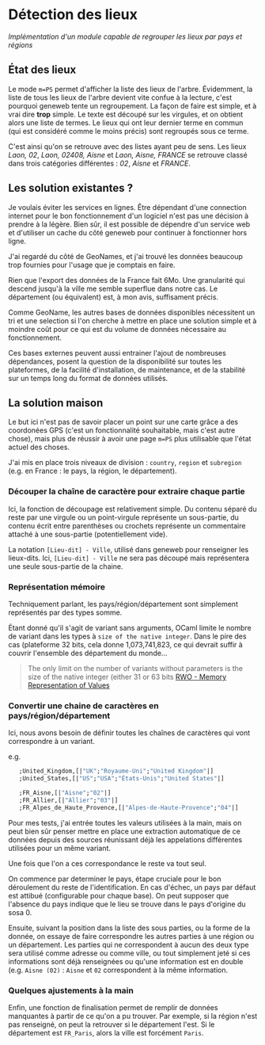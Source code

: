 # Détection des lieux

_Implémentation d'un module capable de regrouper les lieux par pays et
régions_

## État des lieux

Le mode `m=PS` permet d'afficher la liste des lieux de l'arbre.
Évidemment, la liste de tous les lieux de l'arbre devient vite confue
à la lecture, c'est pourquoi geneweb tente un regroupement. La façon
de faire est simple, et à vrai dire **trop** simple. Le texte est
découpé sur les virgules, et on obtient alors une liste de termes. Le
lieux qui ont leur dernier terme en commun (qui est considéré comme le
moins précis) sont regroupés sous ce terme.

C'est ainsi qu'on se retrouve avec des listes ayant peu de sens.  Les
lieux _Laon, 02_, _Laon, 02408, Aisne_ et _Laon, Aisne, FRANCE_ se
retrouve classé dans trois catégories différentes : _02_, _Aisne_ et
_FRANCE_.

## Les solution existantes ?

Je voulais éviter les services en lignes. Être dépendant d'une
connection internet pour le bon fonctionnement d'un logiciel n'est pas
une décision à prendre à la légère. Bien sûr, il est possible de
dépendre d'un service web et d'utiliser un cache du côté geneweb pour
continuer à fonctionner hors ligne.

J'ai regardé du côté de GeoNames, et j'ai trouvé les données beaucoup
trop fournies pour l'usage que je comptais en faire.

Rien que l'export des données de la France fait 6Mo. Une granularité
qui descend jusqu'à la ville me semble superflue dans notre cas. Le
département (ou équivalent) est, à mon avis, suffisament précis.

Comme GeoName, les autres bases de données disponibles nécessitent un
tri et une selection si l'on cherche à mettre en place une solution
simple et à moindre coût pour ce qui est du volume de données
nécessaire au fonctionnement.

Ces bases externes peuvent aussi entrainer l'ajout de nombreuses
dépendances, posent la question de la disponibilité sur toutes les
plateformes, de la facilité d'installation, de maintenance, et de la
stabilité sur un temps long du format de données utilisés.

## La solution maison

Le but ici n'est pas de savoir placer un point sur une carte grâce a
des coordonées GPS (c'est un fonctionnalité souhaitable, mais c'est
autre chose), mais plus de réussir à avoir une page `m=PS` plus
utilisable que l'état actuel des choses.

J'ai mis en place trois niveaux de division : `country`, `region` et
`subregion` (e.g. en France : le pays, la région, le département).

### Découper la chaîne de caractère pour extraire chaque partie

Ici, la fonction de découpage est relativement simple. Du contenu
séparé du reste par une virgule ou un point-virgule représente un
sous-partie, du contenu écrit entre parenthèses ou crochets représente
un commentaire attaché à une sous-partie (potentiellement vide).

La notation `[Lieu-dit] - Ville`, utilisé dans geneweb pour renseigner
les lieux-dits. Ici, `[Lieu-dit] - Ville` ne sera pas découpé mais
représentera une seule sous-partie de la chaine.

### Représentation mémoire

Techniquement parlant, les pays/région/département sont simplement
représentés par des types somme.

Étant donné qu'il s'agit de variant sans arguments, OCaml limite le
nombre de variant dans les types à `size of the native integer`.  Dans
le pire des cas (plateforme 32 bits, cela donne 1,073,741,823, ce qui
devrait suffir à couvrir l'ensemble des département du monde...

> The only limit on the number of variants without parameters is the
> size of the native integer (either 31 or 63 bits [RWO - Memory
> Representation of
> Values](https://dev.realworldocaml.org/runtime-memory-layout.html)

### Convertir une chaine de caractères en pays/région/département

Ici, nous avons besoin de définir toutes les chaînes de caractères qui
vont correspondre à un variant.

e.g.
```ocaml
   ;United_Kingdom,[|"UK";"Royaume-Uni";"United Kingdom"|]
   ;United_States,[|"US";"USA";"États-Unis";"United States"|]
```

```ocaml
   ;FR_Aisne,[|"Aisne";"02"|]
   ;FR_Allier,[|"Allier";"03"|]
   ;FR_Alpes_de_Haute_Provence,[|"Alpes-de-Haute-Provence";"04"|]
```

Pour mes tests, j'ai entrée toutes les valeurs utilisées à la main,
mais on peut bien sûr penser mettre en place une extraction
automatique de ce données depuis des sources réunissant déjà les
appelations différentes utilisées pour un même variant.

Une fois que l'on a ces correspondance le reste va tout seul.

On commence par determiner le pays, étape cruciale pour le bon
déroulement du reste de l'identification. En cas d'échec, un pays par
défaut est attibué (configurable pour chaque base). On peut supposer
que l'absence du pays indique que le lieu se trouve dans le pays
d'origine du sosa 0.

Ensuite, suivant la position dans la liste des sous parties, ou la
forme de la donnée, on essaye de faire correspondre les autres parties
à une région ou un département. Les parties qui ne correspondent à
aucun des deux type sera utilisé comme adresse ou comme ville, ou tout
simplement jeté si ces informations sont déjà renseignées ou qu'une
information est en double (e.g. `Aisne (02)` : `Aisne` et `02`
correspondent à la même information.

### Quelques ajustements à la main

Enfin, une fonction de finalisation permet de remplir de données
manquantes à partir de ce qu'on a pu trouver. Par exemple, si la
région n'est pas renseigné, on peut la retrouver si le département
l'est. Si le département est `FR_Paris`, alors la ville est
forcément `Paris`.
